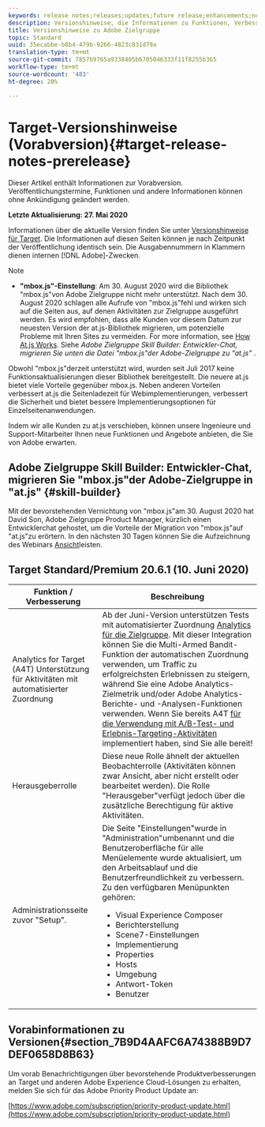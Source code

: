 ```yaml
---
keywords: release notes;releases;updates;future release;enhancements;new features;fixes;updates
description: Versionshinweise, die Informationen zu Funktionen, Verbesserungen und Fehlerbehebungen in den neuesten oder künftigen Versionen der DNL-Adobe-Zielgruppe enthalten.
title: Versionshinweise zu Adobe Zielgruppe
topic: Standard
uuid: 35ecabbe-b8b4-479b-9266-4823c831d79a
translation-type: tm+mt
source-git-commit: 7857b9765a9338405b6705046333f11f8255b365
workflow-type: tm+mt
source-wordcount: '483'
ht-degree: 20%

---
```



# Target-Versionshinweise (Vorabversion){#target-release-notes-prerelease}

Dieser Artikel enthält Informationen zur Vorabversion. Veröffentlichungstermine, Funktionen und andere Informationen können ohne Ankündigung geändert werden.

**Letzte Aktualisierung: 27. Mai 2020**

Informationen über die aktuelle Version finden Sie unter [Versionshinweise für Target](release-notes.md). Die Informationen auf diesen Seiten können je nach Zeitpunkt der Veröffentlichung identisch sein. Die Ausgabennummern in Klammern dienen internen [!DNL Adobe]-Zwecken.

>[!NOTE]
>
>* **&quot;mbox.js&quot;-Einstellung**: Am 30. August 2020 wird die Bibliothek &quot;mbox.js&quot;von Adobe Zielgruppe nicht mehr unterstützt. Nach dem 30. August 2020 schlagen alle Aufrufe von &quot;mbox.js&quot;fehl und wirken sich auf die Seiten aus, auf denen Aktivitäten zur Zielgruppe ausgeführt werden. Es wird empfohlen, dass alle Kunden vor diesem Datum zur neuesten Version der at.js-Bibliothek migrieren, um potenzielle Probleme mit Ihren Sites zu vermeiden. For more information, see [How At.js Works](/help/c-implementing-target/c-implementing-target-for-client-side-web/c-how-atjs-works/how-atjs-works.md). Siehe *Adobe Zielgruppe Skill Builder: Entwickler-Chat, migrieren Sie unten die Datei &quot;mbox.js&quot;der Adobe-Zielgruppe zu &quot;at.js&quot;* .
   >
   >   
   Obwohl &quot;mbox.js&quot;derzeit unterstützt wird, wurden seit Juli 2017 keine Funktionsaktualisierungen dieser Bibliothek bereitgestellt. Die neuere at.js bietet viele Vorteile gegenüber mbox.js. Neben anderen Vorteilen verbessert at.js die Seitenladezeit für Webimplementierungen, verbessert die Sicherheit und bietet bessere Implementierungsoptionen für Einzelseitenanwendungen.
   >
   >   
   Indem wir alle Kunden zu at.js verschieben, können unsere Ingenieure und Support-Mitarbeiter Ihnen neue Funktionen und Angebote anbieten, die Sie von Adobe erwarten.


## Adobe Zielgruppe Skill Builder: Entwickler-Chat, migrieren Sie &quot;mbox.js&quot;der Adobe-Zielgruppe in &quot;at.js&quot; {#skill-builder}

Mit der bevorstehenden Vernichtung von &quot;mbox.js&quot;am 30. August 2020 hat David Son, Adobe Zielgruppe Product Manager, kürzlich einen Entwicklerchat gehostet, um die Vorteile der Migration von &quot;mbox.js&quot;auf &quot;at.js&quot;zu erörtern. In den nächsten 30 Tagen können Sie die Aufzeichnung des Webinars [Ansicht](https://seminars.adobeconnect.com/ptdo6mfo6qn6/?proto=true)leisten.

## Target Standard/Premium 20.6.1 (10. Juni 2020) 

| Funktion  / Verbesserung | Beschreibung |
| --- | --- |
| Analytics for Target (A4T) Unterstützung für Aktivitäten mit automatisierter Zuordnung | Ab der Juni-Version unterstützen Tests mit automatisierter Zuordnung [Analytics für die Zielgruppe](/help/c-integrating-target-with-mac/a4t/a4t.md). Mit dieser Integration können Sie die Multi-Armed Bandit-Funktion der automatischen Zuordnung verwenden, um Traffic zu erfolgreichsten Erlebnissen zu steigern, während Sie eine Adobe Analytics-Zielmetrik und/oder Adobe Analytics-Berichte- und -Analysen-Funktionen verwenden. Wenn Sie bereits A4T [für die Verwendung mit A/B-Test- und Erlebnis-Targeting-Aktivitäten](/help/c-integrating-target-with-mac/a4t/a4timplementation.md) implementiert haben, sind Sie alle bereit! |
| Herausgeberrolle | Diese neue Rolle ähnelt der aktuellen Beobachterrolle (Aktivitäten können zwar Ansicht, aber nicht erstellt oder bearbeitet werden). Die Rolle &quot;Herausgeber&quot;verfügt jedoch über die zusätzliche Berechtigung für aktive Aktivitäten. |
| Administrationsseite<br>zuvor &quot;Setup&quot;. | Die Seite &quot;Einstellungen&quot;wurde in &quot;Administration&quot;umbenannt und die Benutzeroberfläche für alle Menüelemente wurde aktualisiert, um den Arbeitsablauf und die Benutzerfreundlichkeit zu verbessern.<br>Zu den verfügbaren Menüpunkten gehören:<ul><li>Visual Experience Composer</li><li>Berichterstellung</li><li>Scene7-Einstellungen</li><li>Implementierung</li><li>Properties</li><li>Hosts</li><li>Umgebung</li><li>Antwort-Token</li><li>Benutzer</li></ul> |

## Vorabinformationen zu Versionen{#section_7B9D4AAFC6A74388B9D7DEF0658D8B63}

Um vorab Benachrichtigungen über bevorstehende Produktverbesserungen an Target und anderen Adobe Experience Cloud-Lösungen zu erhalten, melden Sie sich für das Adobe Priority Product Update an:

[https://www.adobe.com/subscription/priority-product-update.html](https://www.adobe.com/subscription/priority-product-update.html)
